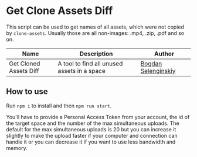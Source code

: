# Get Clone Assets Diff

This script can be used to get names of all assets, which were not copied by `clone-assets`. Usually those are all non-images: .mp4, .zip, .pdf and so on.

Name | Description | Author
------------ | ------------- | -------------
Get Cloned Assets Diff | A tool to find all unused assets in a space | [Bogdan Selenginskiy](https://github.com/bseleng)


## How to use

Run `npm i` to install and then `npm run start`. 

You'll have to provide a Personal Access Token from your account, the id of the target space and the number of the max simultaneous uploads. The default for the max simultaneous uploads is 20 but you can increase it slightly to make the upload faster if your computer and connection can handle it or you can decrease it if you want to use less bandwidth and memory.  
